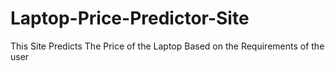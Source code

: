 # Laptop-Price-Predictor-Site
This Site Predicts The Price of the Laptop Based on the Requirements of the user
